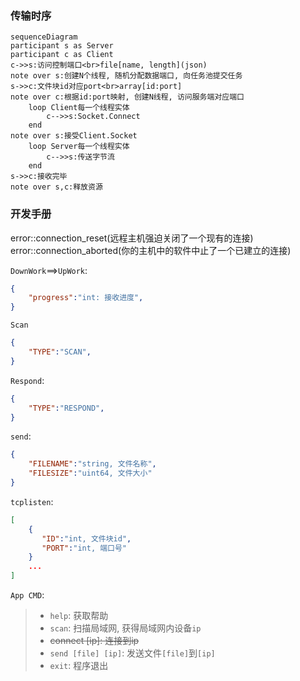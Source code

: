 ### 传输时序

```mermaid
sequenceDiagram
participant s as Server
participant c as Client
c->>s:访问控制端口<br>file[name, length](json)
note over s:创建N个线程, 随机分配数据端口, 向任务池提交任务
s->>c:文件块id对应port<br>array[id:port]
note over c:根据id:port映射, 创建N线程, 访问服务端对应端口
	loop Client每一个线程实体
		c-->>s:Socket.Connect
	end
note over s:接受Client.Socket
	loop Server每一个线程实体
		c-->>s:传送字节流
	end
s->>c:接收完毕
note over s,c:释放资源
```



### 开发手册

error::connection_reset(远程主机强迫关闭了一个现有的连接)
error::connection_aborted(你的主机中的软件中止了一个已建立的连接)

`DownWork`==>`UpWork`:

```json
{
	"progress":"int: 接收进度",
}
```

`Scan`

```json
{
    "TYPE":"SCAN",
}
```

`Respond`:

```json
{
    "TYPE":"RESPOND",
}
```

`send`:

```json
{
    "FILENAME":"string, 文件名称",
    "FILESIZE":"uint64, 文件大小"
}
```

`tcplisten`:

```json
[
    {
       "ID":"int, 文件块id",
       "PORT":"int, 端口号"
    }
    ...
]
```



`App CMD`:

> * `help`: 获取帮助
> * `scan`: 扫描局域网, 获得局域网内设备`ip`
> * ~~connect [ip]: 连接到ip~~
> * `send [file] [ip]`: 发送文件`[file]`到`[ip]`
> * `exit`: 程序退出
